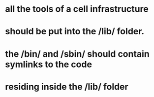 #  all the tools of a cell infrastructure
# should be put into the /lib/ folder.
#  the /bin/ and /sbin/ should contain symlinks to the code
# residing inside the /lib/ folder
